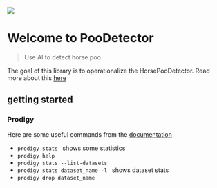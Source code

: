 ![](https://github.com/SubmitCode/PooDetector/workflows/CI/badge.svg)


# Welcome to PooDetector
> Use AI to detect horse poo.


The goal of this library is to operationalize the HorsePooDetector. Read more about this [here](https://www.linkedin.com/pulse/real-world-ai-finding-horse-poo-wilhelm-fritsche-cfa-cqf-pmp/)

## getting started


### Prodigy
Here are some useful commands from the [documentation](https://prodi.gy/docs/)
 
 - ```prodigy stats ``` shows some statistics
 - ```prodigy help ``` 
 - ```prodigy stats --list-datasets ``` 
 - ```prodigy stats dataset_name -l ``` shows dataset stats
 - ```prodigy drop dataset_name ```

 
